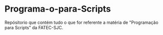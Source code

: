 # Programa-o-para-Scripts
Repósitorio que contém tudo o que for referente a matéria de "Programação para Scripts" da FATEC-SJC.
